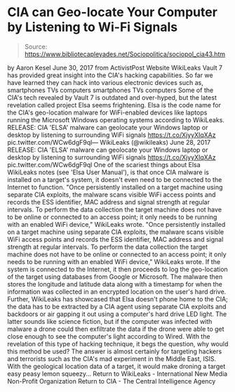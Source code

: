 # CIA can Geo-locate Your Computer by Listening to Wi-Fi Signals

> Source: https://www.bibliotecapleyades.net/Sociopolitica/sociopol_cia43.htm

by Aaron Kesel June 30, 2017
from ActivistPost Website
WikiLeaks Vault 7 has provided great insight into the CIA's hacking capabilities.
So far we have learned they can hack into various electronic devices such as,
smartphones TVs computers
smartphones
TVs
computers
Some of the CIA's tech revealed by Vault 7 is outdated and over-hyped, but the latest revelation called project Elsa seems frightening.
Elsa is the code name for the CIA's geo-location malware for WiFi-enabled devices like laptops running the Microsoft Windows operating systems according to WikiLeaks.
RELEASE: CIA 'ELSA' malware can geolocate your Windows laptop or desktop by listening to surrounding WiFi signals https://t.co/XjyyXIqXAz pic.twitter.com/WCw6dgF9ql— WikiLeaks (@wikileaks) June 28, 2017
RELEASE: CIA 'ELSA' malware can geolocate your Windows laptop or desktop by listening to surrounding WiFi signals https://t.co/XjyyXIqXAz pic.twitter.com/WCw6dgF9ql
One of the scariest things about Elsa WikiLeaks notes (see 'Elsa User Manual'), is that once CIA malware is installed on a target's system, it doesn't even need to be connected to the Internet to function.
"Once persistently installed on a target machine using separate CIA exploits, the malware scans visible WiFi access points and records the ESS identifier, MAC address and signal strength at regular intervals. To perform the data collection the target machine does not have to be online or connected to an access point; it only needs to be running with an enabled WiFi device," WikiLeaks wrote.
"Once persistently installed on a target machine using separate CIA exploits, the malware scans visible WiFi access points and records the ESS identifier, MAC address and signal strength at regular intervals.
To perform the data collection the target machine does not have to be online or connected to an access point; it only needs to be running with an enabled WiFi device," WikiLeaks wrote.
If the system is connected to the Internet, it then proceeds to log the geo-location of the target using databases from Google or Microsoft.
The malware then stores the longitude and latitude data along with a timestamp for when the information was collected in an encrypted location on the user's hard drive.
Further, WikiLeaks has showcased that Elsa doesn't phone home to the CIA; the data has to be extracted by a CIA agent using separate CIA exploits and backdoors or air gapping it out using a computer's hard drive LED light.
The latter sounds like science fiction, but if the computer was infected with malware a drone could then exfiltrate the data if the drone were able to get close enough to see the computer's light according to Wired.
With the revelation of this type of hacking technique, it begs the question,
why would this method be used?
The answer is almost certainly for targeting hackers and terrorists such as the CIA's mad experiment in the Middle East, ISIS.
With the geological location data of a target, it would make droning a target easy peasy lemon squeezy...
Return to WikiLeaks - International New Media Non-Profit Organization
Return to CIA - The Central Intelligence Agency
